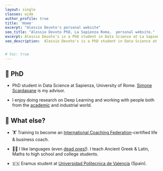 ```yaml
---
layout: single
classes: wide
author_profile: true
title: 'Home'
excerpt: "Alessio Devoto's personal website"
seo_title: "Alessio Devoto PhD, La Sapienza Roma,  personal website."
excerpt: Alessio Devoto's is a PhD student in Data Science at La Sapienza University, Rome.
seo_description:  Alessio Devoto's is a PhD student in Data Science at La Sapienza University, Rome.


# toc: true
---
```


## 🔬 PhD

- PhD student in Data Science at Sapienza, University of Rome. [Simone Scardapane](https://www.sscardapane.it) is my advisor. 

- I enjoy doing research on Deep Learning and working with people both from the [academic](https://phd.uniroma1.it/web/ALESSIO-DEVOTO_nP1701081_IT.aspx) and industrial world. 


## 🤔 What else?

- 🏋 Training to become an [International Coaching Federation](https://coachingfederation.org)-certified life & business coach. 

- 👨‍🏫️  I like languages (even [dead ones!](https://www.sssscomic.com/comicpages/196.jpg)). I teach Ancient Greek & Latin, Maths to high school and college students.

- 🇪🇸 Eramus student at [Universidad Politecnica de Valencia](http://www.upv.es/es) (Spain).




